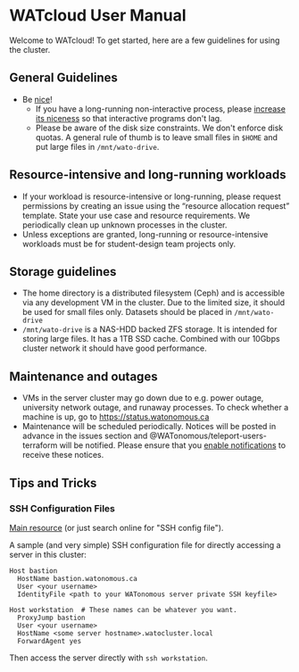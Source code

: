 # WATcloud User Manual

Welcome to WATcloud! To get started, here are a few guidelines for using the cluster.

## General Guidelines

- Be [nice](https://man7.org/linux/man-pages/man2/nice.2.html)!
  - If you have a long-running non-interactive process, please [increase its niceness](https://www.tecmint.com/set-linux-process-priority-using-nice-and-renice-commands/) so that interactive programs don't lag.
  - Please be aware of the disk size constraints. We don't enforce disk quotas. A general rule of thumb is to leave small files in `$HOME` and put large files in `/mnt/wato-drive`.

## Resource-intensive and long-running workloads

- If your workload is resource-intensive or long-running, please request permissions by creating an issue using the “resource allocation request” template. State your use case and resource requirements. We periodically clean up unknown processes in the cluster.
- Unless exceptions are granted, long-running or resource-intensive workloads must be for student-design team projects only.

## Storage guidelines

- The home directory is a distributed filesystem (Ceph) and is accessible via any development VM in the cluster. Due to the limited size, it should be used for small files only. Datasets should be placed in `/mnt/wato-drive`
- `/mnt/wato-drive` is a NAS-HDD backed ZFS storage. It is intended for storing large files. It has a 1TB SSD cache. Combined with our 10Gbps cluster network it should have good performance.

## Maintenance and outages

- VMs in the server cluster may go down due to e.g. power outage, university network outage, and runaway processes. To check whether a machine is up, go to https://status.watonomous.ca
- Maintenance will be scheduled periodically. Notices will be posted in advance in the issues section and @WATonomous/teleport-users-terraform will be notified. Please ensure that you [enable notifications](https://docs.github.com/en/account-and-profile/managing-subscriptions-and-notifications-on-github/setting-up-notifications/configuring-notifications) to receive these notices.

## Tips and Tricks

### SSH Configuration Files

[Main resource](https://www.ssh.com/academy/ssh/config) (or just search online for "SSH config file").

A sample (and very simple) SSH configuration file for directly accessing a server in this cluster:

```ssh
Host bastion
  HostName bastion.watonomous.ca
  User <your username>
  IdentityFile <path to your WATonomous server private SSH keyfile>

Host workstation  # These names can be whatever you want.
  ProxyJump bastion
  User <your username>
  HostName <some server hostname>.watocluster.local
  ForwardAgent yes
```

Then access the server directly with `ssh workstation`.
